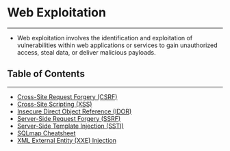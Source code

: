# Web Exploitation
---
- Web exploitation involves the identification and exploitation of vulnerabilities within web applications or services to gain unauthorized access, steal data, or deliver malicious payloads.
## Table of Contents
---
- [Cross-Site Request Forgery (CSRF)](./Cross-Site%20Request%20Forgery%20(CSRF).md)
- [Cross-Site Scripting (XSS)](./Cross-Site%20Scripting%20(XSS).md)
- [Insecure Direct Object Reference (IDOR)](./Insecure%20Direct%20Object%20Reference%20(IDOR).md)
- [Server-Side Request Forgery (SSRF)](./Server-Side%20Request%20Forgery%20(SSRF).md)
- [Server-Side Template Injection (SSTI)](./Server-Side%20Template%20Injection%20(SSTI).md)
- [SQLmap Cheatsheet](./SQLmap%20Cheatsheet.md)
- [XML External Entity (XXE) Injection](./XML%20External%20Entity%20(XXE)%20Injection.md)
